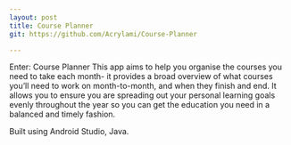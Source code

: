 ```yaml
---
layout: post
title: Course Planner
git: https://github.com/Acrylami/Course-Planner

---
```


Enter: Course Planner This app aims to help you organise the courses you need to take each month- it provides a broad overview of what courses you’ll need to work on month-to-month, and when they finish and end. It allows you to ensure you are spreading out your personal learning goals evenly throughout the year
so you can get the education you need in a balanced and timely fashion.

Built using Android Studio, Java.

